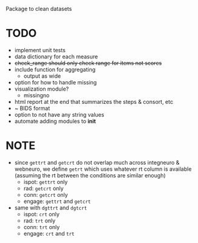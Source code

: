 Package to clean datasets

# TODO
* implement unit tests
* data dictionary for each measure
* ~~check_range should only check range for items not scores~~
* include function for aggregating 
  * output as wide
* option for how to handle missing
* visualization module?
  * missingno
* html report at the end that summarizes the steps & consort, etc
* ~ BIDS format
* option to not have any string values
* automate adding modules to __init__

# NOTE
* since `gettrt` and `getcrt` do not overlap much across integneuro & webneuro, we define `getrt` which uses whatever rt column is available (assuming the rt between the conditions are similar enough)
  * ispot: `gettrt` only
  * rad: `getcrt` only
  * conn: `getcrt` only
  * engage: `gettrt` and `getcrt`
* same with `dgttrt` and `dgtcrt`
  * ispot: `crt` only
  * rad: `trt` only
  * conn: `trt` only
  * engage: `crt` and `trt`
